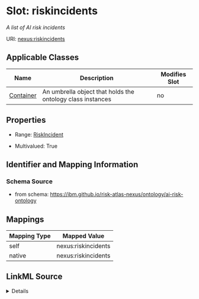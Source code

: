 

# Slot: riskincidents


_A list of AI risk incidents_





URI: [nexus:riskincidents](https://ibm.github.io/risk-atlas-nexus/ontology/riskincidents)



<!-- no inheritance hierarchy -->





## Applicable Classes

| Name | Description | Modifies Slot |
| --- | --- | --- |
| [Container](Container.md) | An umbrella object that holds the ontology class instances |  no  |







## Properties

* Range: [RiskIncident](RiskIncident.md)

* Multivalued: True





## Identifier and Mapping Information







### Schema Source


* from schema: https://ibm.github.io/risk-atlas-nexus/ontology/ai-risk-ontology




## Mappings

| Mapping Type | Mapped Value |
| ---  | ---  |
| self | nexus:riskincidents |
| native | nexus:riskincidents |




## LinkML Source

<details>
```yaml
name: riskincidents
description: A list of AI risk incidents
from_schema: https://ibm.github.io/risk-atlas-nexus/ontology/ai-risk-ontology
rank: 1000
alias: riskincidents
owner: Container
domain_of:
- Container
range: RiskIncident
multivalued: true
inlined: true
inlined_as_list: true

```
</details>